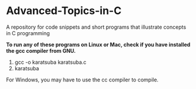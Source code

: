 # Advanced-Topics-in-C
A repository for code snippets and short programs that illustrate concepts in C programming


**To run any of these programs on Linux or Mac, check if you have installed the gcc compiler from GNU.**
1) gcc -o karatsuba karatsuba.c
2) karatsuba 

For Windows, you may have to use the cc compiler to compile. 

